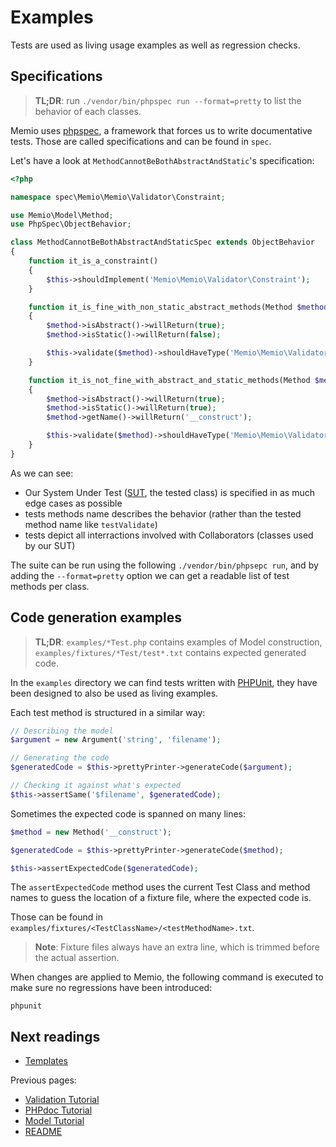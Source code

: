 # Examples

Tests are used as living usage examples as well as regression checks.

## Specifications

> **TL;DR**: run `./vendor/bin/phpspec run --format=pretty` to list the behavior of each classes.

Memio uses [phpspec](http://www.phpspec.net/), a framework that forces us to write
documentative tests. Those are called specifications and can be found in `spec`.

Let's have a look at `MethodCannotBeBothAbstractAndStatic`'s specification:

```php
<?php

namespace spec\Memio\Memio\Validator\Constraint;

use Memio\Model\Method;
use PhpSpec\ObjectBehavior;

class MethodCannotBeBothAbstractAndStaticSpec extends ObjectBehavior
{
    function it_is_a_constraint()
    {
        $this->shouldImplement('Memio\Memio\Validator\Constraint');
    }

    function it_is_fine_with_non_static_abstract_methods(Method $method)
    {
        $method->isAbstract()->willReturn(true);
        $method->isStatic()->willReturn(false);

        $this->validate($method)->shouldHaveType('Memio\Memio\Validator\Violation\NoneViolation');
    }

    function it_is_not_fine_with_abstract_and_static_methods(Method $method)
    {
        $method->isAbstract()->willReturn(true);
        $method->isStatic()->willReturn(true);
        $method->getName()->willReturn('__construct');

        $this->validate($method)->shouldHaveType('Memio\Memio\Validator\Violation\SomeViolation');
    }
}
```

As we can see:

* Our System Under Test ([SUT](http://en.wikipedia.org/wiki/System_under_test), the tested class) is specified in as much edge cases as possible
* tests methods name describes the behavior (rather than the tested method name like `testValidate`)
* tests depict all interractions involved with Collaborators (classes used by our SUT)

The suite can be run using the following `./vendor/bin/phpsepc run`, and by adding the
`--format=pretty` option we can get a readable list of test methods per class.

## Code generation examples

> **TL;DR**: `examples/*Test.php` contains examples of Model construction,
> `examples/fixtures/*Test/test*.txt` contains expected generated code.

In the `examples` directory we can find tests written with [PHPUnit](https://phpunit.de/),
they have been designed to also be used as living examples.

Each test method is structured in a similar way:

```php
// Describing the model
$argument = new Argument('string', 'filename');

// Generating the code
$generatedCode = $this->prettyPrinter->generateCode($argument);

// Checking it against what's expected
$this->assertSame('$filename', $generatedCode);
```

Sometimes the expected code is spanned on many lines:

```php
$method = new Method('__construct');

$generatedCode = $this->prettyPrinter->generateCode($method);

$this->assertExpectedCode($generatedCode);
```

The `assertExpectedCode` method uses the current Test Class and method names to
guess the location of a fixture file, where the expected code is.

Those can be found in `examples/fixtures/<TestClassName>/<testMethodName>.txt`.

> **Note**: Fixture files always have an extra line, which is trimmed before the
> actual assertion.

When changes are applied to Memio, the following command is executed to make
sure no regressions have been introduced:

    phpunit

## Next readings

* [Templates](05-templates.md)

Previous pages:

* [Validation Tutorial](03-validation-tutorial.md)
* [PHPdoc Tutorial](02-phpdoc-tutorial.md)
* [Model Tutorial](01-model-tutorial.md)
* [README](../README.md)

